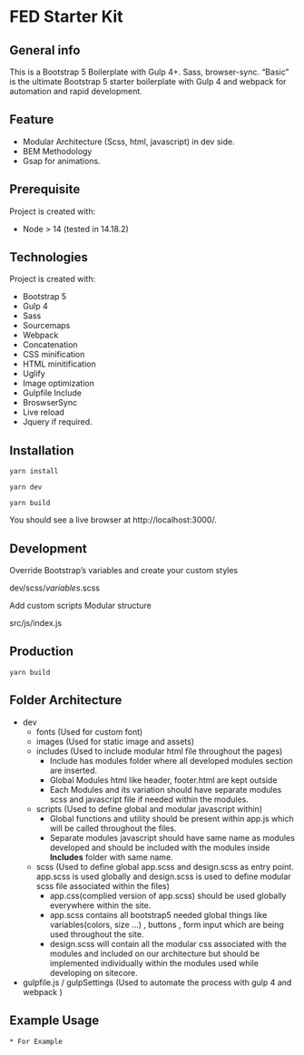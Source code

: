 
# FED Starter Kit


## General info
This is a Bootstrap 5 Boilerplate with Gulp 4+. Sass, browser-sync.
“Basic” is the ultimate Bootstrap 5 starter boilerplate with Gulp 4 and webpack for automation and rapid development.

## Feature
* Modular Architecture (Scss, html, javascript) in dev side.
* BEM Methodology
* Gsap for animations.

## Prerequisite
Project is created with:
* Node > 14 (tested in 14.18.2)

## Technologies
Project is created with:
* Bootstrap 5
* Gulp 4
* Sass
* Sourcemaps
* Webpack
* Concatenation
* CSS minification
* HTML minitification
* Uglify
* Image optimization
* Gulpfile Include
* BroswserSync
* Live reload
* Jquery if required.


  

## Installation
```
yarn install
```

```
yarn dev
```

```
yarn build
```


You should see a live browser at http://localhost:3000/.

## Development
Override Bootstrap’s variables and create your custom styles

dev/scss/_variables_.scss


Add custom scripts Modular structure

src/js/index.js



## Production

```
yarn build
```

## Folder Architecture
* dev
    * fonts (Used for custom font)
    * images (Used for static image and assets)
    * includes (Used to include modular html file throughout the pages)
        * Include has modules folder where all developed modules section are inserted.
        * Global Modules html like header, footer.html are kept outside
        * Each Modules and its variation should have separate modules scss and javascript file if needed within the modules.
    * scripts (Used to define global and modular javascript within)
        * Global functions and utility should be present within app.js which will be called throughout the files.
        * Separate modules javascript should have same name as modules developed and should be included with the modules inside <b>Includes</b> folder with same name.
    * scss (Used to define global app.scss and design.scss as entry point. app.scss is used globally and design.scss is used to define modular scss file associated within the files)
        * app.css(complied version of app.scss) should be used globally everywhere within the site.
        * app.scss contains all bootstrap5 needed global things like variables(colors, size ...) , buttons , form input  which are being used throughout the site.
        * design.scss will contain all the modular css associated with the modules and included on our architecture but should be implemented individually within the modules used while developing on sitecore.
* gulpfile.js / gulpSettings (Used to automate the process with gulp 4 and webpack )

## Example Usage
    * For Example 




